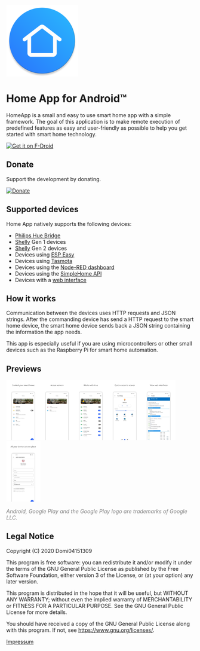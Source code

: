 ![App Icon](https://raw.githubusercontent.com/Domi04151309/HomeApp/master/app/src/main/res/mipmap-xxxhdpi/ic_launcher.webp)
# Home App for Android™
HomeApp is a small and easy to use smart home app with a simple framework. The goal of this application is to make remote execution of predefined features as easy and user-friendly as possible to help you get started with smart home technology.

<a href="https://f-droid.org/packages/io.github.domi04151309.home">
  <img src="https://fdroid.gitlab.io/artwork/badge/get-it-on.png"
  alt="Get it on F-Droid"
  height="80"/>
</a>

## Donate
Support the development by donating.

<a href="https://www.paypal.com/donate/?hosted_button_id=487FTCX52P9WA">
	<img src="https://img.shields.io/badge/-Donate-black?style=for-the-badge&logo=paypal" alt="Donate">
</a>

## Supported devices
Home App natively supports the following devices:

- [Philips Hue Bridge](https://github.com/Domi04151309/HomeApp/wiki/Hue-API-%28v1%29)
- [Shelly](https://github.com/Domi04151309/HomeApp/wiki/Shelly) Gen 1 devices
- [Shelly](https://github.com/Domi04151309/HomeApp/wiki/Shelly) Gen 2 devices
- Devices using [ESP Easy](https://github.com/Domi04151309/HomeApp/wiki/ESP-Easy)
- Devices using [Tasmota](https://github.com/Domi04151309/HomeApp/wiki/Tasmota)
- Devices using the [Node-RED dashboard](https://github.com/Domi04151309/HomeApp/wiki/Node-RED-Dashboard)
- Devices using the [SimpleHome API](https://github.com/Domi04151309/HomeApp/wiki/SimpleHome-API)
- Devices with a [web interface](https://github.com/Domi04151309/HomeApp/wiki/Websites)

## How it works
Communication between the devices uses HTTP requests and JSON strings. After the commanding device has send a HTTP request to the smart home device, the smart home device sends back a JSON string containing the information the app needs.

This app is especially useful if you are using microcontrollers or other small devices such as the Raspberry Pi for smart home automation.

## Previews
<img src="https://raw.githubusercontent.com/Domi04151309/HomeApp/master/fastlane/metadata/android/en-US/images/phoneScreenshots/1.jpg" width="18%" /><img src="https://raw.githubusercontent.com/Domi04151309/HomeApp/master/fastlane/metadata/android/en-US/images/phoneScreenshots/2.jpg" width="18%" /><img src="https://raw.githubusercontent.com/Domi04151309/HomeApp/master/fastlane/metadata/android/en-US/images/phoneScreenshots/3.jpg" width="18%" /><img src="https://raw.githubusercontent.com/Domi04151309/HomeApp/master/fastlane/metadata/android/en-US/images/phoneScreenshots/4.jpg" width="18%" /><img src="https://raw.githubusercontent.com/Domi04151309/HomeApp/master/fastlane/metadata/android/en-US/images/phoneScreenshots/5.jpg" width="18%" /><img src="https://raw.githubusercontent.com/Domi04151309/HomeApp/master/fastlane/metadata/android/en-US/images/phoneScreenshots/6.jpg" width="18%" />

<i style="color:gray;">Android, Google Play and the Google Play logo are trademarks of Google LLC.</i>

## Legal Notice
Copyright (C) 2020 Domi04151309

This program is free software: you can redistribute it and/or modify
it under the terms of the GNU General Public License as published by
the Free Software Foundation, either version 3 of the License, or
(at your option) any later version.

This program is distributed in the hope that it will be useful,
but WITHOUT ANY WARRANTY; without even the implied warranty of
MERCHANTABILITY or FITNESS FOR A PARTICULAR PURPOSE.  See the
GNU General Public License for more details.

You should have received a copy of the GNU General Public License
along with this program.  If not, see <https://www.gnu.org/licenses/>.

<a href="https://anvil-solutions.com/de/imprint">Impressum</a>
